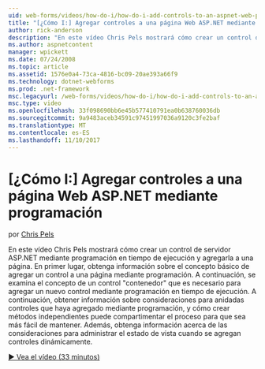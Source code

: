 ```yaml
---
uid: web-forms/videos/how-do-i/how-do-i-add-controls-to-an-aspnet-web-page-programmatically
title: "[¿Cómo I:] Agregar controles a una página Web ASP.NET mediante programación | Documentos de Microsoft"
author: rick-anderson
description: "En este vídeo Chris Pels mostrará cómo crear un control de servidor ASP.NET mediante programación en tiempo de ejecución y agregarla a una página. En primer lugar, obtener información sobre el concepto básico o..."
ms.author: aspnetcontent
manager: wpickett
ms.date: 07/24/2008
ms.topic: article
ms.assetid: 1576e0a4-73ca-4816-bc09-20ae393a66f9
ms.technology: dotnet-webforms
ms.prod: .net-framework
msc.legacyurl: /web-forms/videos/how-do-i/how-do-i-add-controls-to-an-aspnet-web-page-programmatically
msc.type: video
ms.openlocfilehash: 33f098690bb6e45b577410791ea0b638760036db
ms.sourcegitcommit: 9a9483aceb34591c97451997036a9120c3fe2baf
ms.translationtype: MT
ms.contentlocale: es-ES
ms.lasthandoff: 11/10/2017
---
```

<a name="how-do-i-add-controls-to-an-aspnet-web-page-programmatically"></a>[¿Cómo I:] Agregar controles a una página Web ASP.NET mediante programación
====================
por [Chris Pels](https://twitter.com/chrispels)

En este vídeo Chris Pels mostrará cómo crear un control de servidor ASP.NET mediante programación en tiempo de ejecución y agregarla a una página. En primer lugar, obtenga información sobre el concepto básico de agregar un control a una página mediante programación. A continuación, se examina el concepto de un control "contenedor" que es necesario para agregar un nuevo control mediante programación en tiempo de ejecución. A continuación, obtener información sobre consideraciones para anidadas controles que haya agregado mediante programación, y cómo crear métodos independientes puede compartimentar el proceso para que sea más fácil de mantener. Además, obtenga información acerca de las consideraciones para administrar el estado de vista cuando se agregan controles dinámicamente.

[&#9654; Vea el vídeo (33 minutos)](https://channel9.msdn.com/Blogs/ASP-NET-Site-Videos/how-do-i-add-controls-to-an-aspnet-web-page-programmatically)
